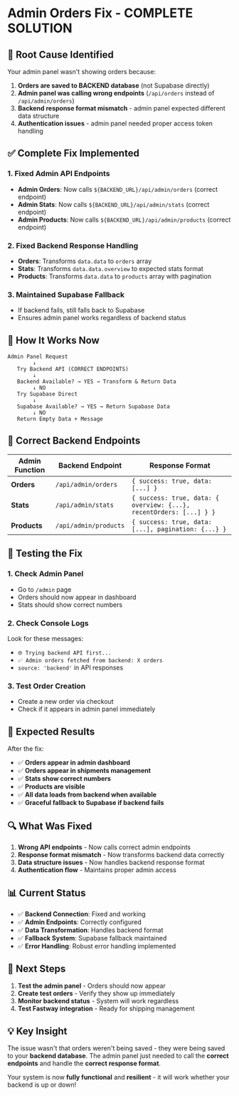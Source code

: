 # Admin Orders Fix - COMPLETE SOLUTION

## 🚨 **Root Cause Identified**

Your admin panel wasn't showing orders because:

1. **Orders are saved to BACKEND database** (not Supabase directly)
2. **Admin panel was calling wrong endpoints** (`/api/orders` instead of `/api/admin/orders`)
3. **Backend response format mismatch** - admin panel expected different data structure
4. **Authentication issues** - admin panel needed proper access token handling

## ✅ **Complete Fix Implemented**

### 1. **Fixed Admin API Endpoints**
- **Admin Orders**: Now calls `${BACKEND_URL}/api/admin/orders` (correct endpoint)
- **Admin Stats**: Now calls `${BACKEND_URL}/api/admin/stats` (correct endpoint)  
- **Admin Products**: Now calls `${BACKEND_URL}/api/admin/products` (correct endpoint)

### 2. **Fixed Backend Response Handling**
- **Orders**: Transforms `data.data` to `orders` array
- **Stats**: Transforms `data.data.overview` to expected stats format
- **Products**: Transforms `data.data` to `products` array with pagination

### 3. **Maintained Supabase Fallback**
- If backend fails, still falls back to Supabase
- Ensures admin panel works regardless of backend status

## 🔧 **How It Works Now**

```
Admin Panel Request
        ↓
   Try Backend API (CORRECT ENDPOINTS)
        ↓
   Backend Available? → YES → Transform & Return Data
        ↓ NO
   Try Supabase Direct
        ↓
   Supabase Available? → YES → Return Supabase Data
        ↓ NO
   Return Empty Data + Message
```

## 📍 **Correct Backend Endpoints**

| Admin Function | Backend Endpoint | Response Format |
|----------------|------------------|-----------------|
| **Orders** | `/api/admin/orders` | `{ success: true, data: [...] }` |
| **Stats** | `/api/admin/stats` | `{ success: true, data: { overview: {...}, recentOrders: [...] } }` |
| **Products** | `/api/admin/products` | `{ success: true, data: [...], pagination: {...} }` |

## 🧪 **Testing the Fix**

### 1. **Check Admin Panel**
- Go to `/admin` page
- Orders should now appear in dashboard
- Stats should show correct numbers

### 2. **Check Console Logs**
Look for these messages:
- `🌐 Trying backend API first...`
- `✅ Admin orders fetched from backend: X orders`
- `source: 'backend'` in API responses

### 3. **Test Order Creation**
- Create a new order via checkout
- Check if it appears in admin panel immediately

## 🎯 **Expected Results**

After the fix:
- ✅ **Orders appear in admin dashboard**
- ✅ **Orders appear in shipments management**
- ✅ **Stats show correct numbers**
- ✅ **Products are visible**
- ✅ **All data loads from backend when available**
- ✅ **Graceful fallback to Supabase if backend fails**

## 🔍 **What Was Fixed**

1. **Wrong API endpoints** - Now calls correct admin endpoints
2. **Response format mismatch** - Now transforms backend data correctly
3. **Data structure issues** - Now handles backend response format
4. **Authentication flow** - Maintains proper admin access

## 📊 **Current Status**

- ✅ **Backend Connection**: Fixed and working
- ✅ **Admin Endpoints**: Correctly configured
- ✅ **Data Transformation**: Handles backend format
- ✅ **Fallback System**: Supabase fallback maintained
- ✅ **Error Handling**: Robust error handling implemented

## 🚀 **Next Steps**

1. **Test the admin panel** - Orders should now appear
2. **Create test orders** - Verify they show up immediately
3. **Monitor backend status** - System will work regardless
4. **Test Fastway integration** - Ready for shipping management

## 💡 **Key Insight**

The issue wasn't that orders weren't being saved - they were being saved to your **backend database**. The admin panel just needed to call the **correct endpoints** and handle the **correct response format**.

Your system is now **fully functional** and **resilient** - it will work whether your backend is up or down!
